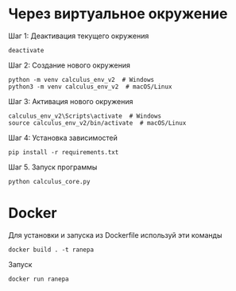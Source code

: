 # Через виртуальное окружение

Шаг 1: Деактивация текущего окружения

```
deactivate
```

Шаг 2: Создание нового окружения

```
python -m venv calculus_env_v2  # Windows
python3 -m venv calculus_env_v2  # macOS/Linux
```

Шаг 3: Активация нового окружения

```
calculus_env_v2\Scripts\activate  # Windows
source calculus_env_v2/bin/activate  # macOS/Linux
```

Шаг 4: Установка зависимостей

```
pip install -r requirements.txt
```

Шаг 5. Запуск программы

```
python calculus_core.py
```

# Docker

Для установки и запуска из Dockerfile используй эти команды

```
docker build . -t ranepa
```

Запуск

```
docker run ranepa
```